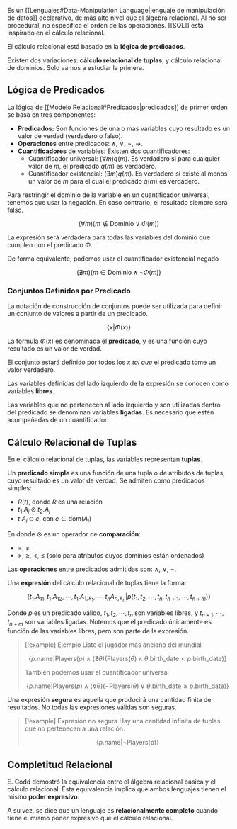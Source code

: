 Es un [[Lenguajes#Data-Manipulation Language|lenguaje de manipulación de datos]] declarativo, de más alto nivel que el álgebra relacional. Al no ser procedural, no especifica el orden de las operaciones. [[SQL]] está inspirado en el cálculo relacional.

El cálculo relacional está basado en la **lógica de predicados**.

Existen dos variaciones: **cálculo relacional de tuplas**, y cálculo relacional de dominios. Solo vamos a estudiar la primera.

## Lógica de Predicados

La lógica de [[Modelo Relacional#Predicados|predicados]] de primer orden se basa en tres componentes:

- **Predicados:** Son funciones de una o más variables cuyo resultado es un valor de verdad (verdadero o falso).
- **Operaciones** entre predicados: $\land$, $\lor$, $\neg$, $\to$.
- **Cuantificadores** de variables: Existen dos cuantificadores:
	- Cuantificador universal: $(\forall m)q(m)$. Es verdadero si para cualquier valor de $m$, el predicado $q(m)$ es verdadero.
	- Cuantificador existencial: $(\exists m)q(m)$. Es verdadero si existe al menos un valor de $m$ para el cual el predicado $q(m)$ es verdadero.

Para restringir el dominio de la variable en un cuantificador universal, tenemos que usar la negación. En caso contrario, el resultado siempre será falso.

$$
(\forall m)(m \notin \text{Dominio} \lor \Phi(m))
$$

La expresión será verdadera para todas las variables del dominio que cumplen con el predicado $\Phi$.

De forma equivalente, podemos usar el cuantificador existencial negado

$$
(\nexists m)(m \in \text{Dominio} \land \neg\Phi(m))
$$

### Conjuntos Definidos por Predicado

La notación de construcción de conjuntos puede ser utilizada para definir un conjunto de valores a partir de un predicado.

$$
\{x|\Phi(x)\}
$$

La formula $\Phi(x)$ es denominada el **predicado**, y es una función cuyo resultado es un valor de verdad.

El conjunto estará definido por todos los $x$ *tal que* el predicado tome un valor verdadero.

Las variables definidas del lado izquierdo de la expresión se conocen como variables **libres**.

Las variables que no pertenecen al lado izquierdo y son utilizadas dentro del predicado se denominan variables **ligadas**. Es necesario que estén acompañadas de un cuantificador.

## Cálculo Relacional de Tuplas

En el cálculo relacional de tuplas, las variables representan **tuplas**.

Un **predicado simple** es una función de una tupla o de atributos de tuplas, cuyo resultado es un valor de verdad. Se admiten como predicados simples:

- $R(t)$, donde $R$ es una relación
- $t_1.A_i \odot t_2.A_j$
- $t.A_i \odot c$, con $c \in \text{dom}(A_i)$

En donde $\odot$ es un operador de **comparación**:

- $=$, $\neq$
- $>$, $\geq$, $<$, $\leq$ (solo para atributos cuyos dominios están ordenados)

Las **operaciones** entre predicados admitidas son: $\land$, $\lor$, $\neg$.

Una **expresión** del cálculo relacional de tuplas tiene la forma:

$$
\{t_1.A_{11}, t_1.A_{12}, \cdots, t_1.A_{1,{k_1}}, \cdots, t_n A_{n,{k_n}}|p(t_1, t_2, \cdots, t_n, t_{n+1}, \cdots, t_{n+m})\}
$$

Donde $p$ es un predicado válido, $t_1, t_2, \cdots, t_n$ son variables libres, y $t_{n+1}, \cdots, t_{n+m}$ son variables ligadas. Notemos que el predicado únicamente es función de las variables libres, pero son parte de la expresión.

> [!example] Ejemplo
> Liste el jugador más anciano del mundial
> 
> $$
> \{p.\text{name}|\text{Players}(p) \land (\nexists\theta)(\text{Players}(\theta) \land \theta.\text{birth\_date} < p.\text{birth\_date})\}
> $$
> 
> También podemos usar el cuantificador universal
> 
> $$
> \{p.\text{name}|\text{Players}(p) \land (\forall\theta)(\neg\text{Players}(\theta) \lor \theta.\text{birth\_date} \geq p.\text{birth\_date})\}
> $$

Una expresión **segura** es aquella que producirá una cantidad finita de resultados. No todas las expresiones válidas son seguras.

> [!example] Expresión no segura
> Hay una cantidad infinita de tuplas que no pertenecen a una relación.
> 
> $$
> \{p.\text{name}|\neg\text{Players(p)}\}
> $$

## Completitud Relacional

E. Codd demostró la equivalencia entre el álgebra relacional básica y el cálculo relacional. Esta equivalencia implica que ambos lenguajes tienen el mismo **poder expresivo**.

A su vez, se dice que un lenguaje es **relacionalmente completo** cuando tiene el mismo poder expresivo que el cálculo relacional.
